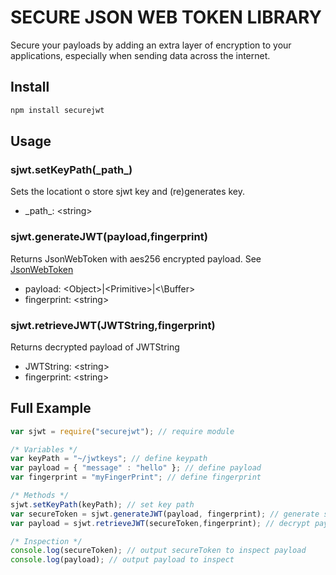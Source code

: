 # SECURE JSON WEB TOKEN LIBRARY

Secure your payloads by adding an extra layer of encryption to your applications, especially when sending data across the internet.

## Install

```bash
npm install securejwt
```

## Usage

### sjwt.setKeyPath(\_path\_)
Sets the locationt o store sjwt key and (re)generates key.
* \_path\_: \<string\>

### sjwt.generateJWT(payload,fingerprint)
Returns JsonWebToken with aes256 encrypted payload. See [JsonWebToken](https://www.npmjs.com/package/jsonwebtoken)
* payload: \<Object\>|\<Primitive\>|<\Buffer\>
* fingerprint: \<string\>

### sjwt.retrieveJWT(JWTString,fingerprint)
Returns decrypted payload of JWTString
* JWTString: \<string\>
* fingerprint: \<string\>

## Full Example
```javascript
var sjwt = require("securejwt"); // require module

/* Variables */
var keyPath = "~/jwtkeys"; // define keypath
var payload = { "message" : "hello" }; // define payload
var fingerprint = "myFingerPrint"; // define fingerprint

/* Methods */
sjwt.setKeyPath(keyPath); // set key path
var secureToken = sjwt.generateJWT(payload, fingerprint); // generate secureToken
var payload = sjwt.retrieveJWT(secureToken,fingerprint); // decrypt payload

/* Inspection */
console.log(secureToken); // output secureToken to inspect payload
console.log(payload); // output payload to inspect
```
